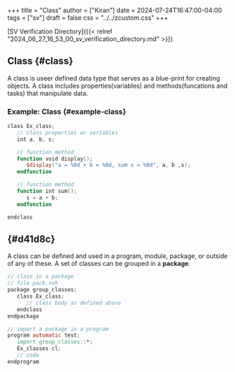 +++
title = "Class"
author = ["Kiran"]
date = 2024-07-24T16:47:00-04:00
tags = ["sv"]
draft = false
css = "../../zcustom.css"
+++

[SV Verification Directory]({{< relref "2024_06_27_16_53_00_sv_verification_directory.md" >}})


## Class {#class}

A class is useer defined data type that serves as a blue-print for creating objects. A class includes properties(variables) and methods(funcations and tasks) that manipulate data.


### Example: Class {#example-class}

```verilog
class Ex_class;
   // class properties or variables
   int a, b, s;

   // function method
   function void display();
      $display("a = %0d + b = %0d, sum s = %0d", a, b ,s);
   endfunction

   // function method
   function int sum();
      s = a + b;
   endfunction

endclass
```


##  {#d41d8c}

A class can be defined and used in a program, module, package, or outside of any of these. A set of classes can be grouped in a **package**.

```verilog
// class in a package
// file pack.svh
package group_classes;
   class Ex_class;
      // class body as defined above
   endclass
endpackage

// import a package in a program
program automatic test;
   import group_classes::*;
   Ex_classes cl;
   // code
endprogram
```
